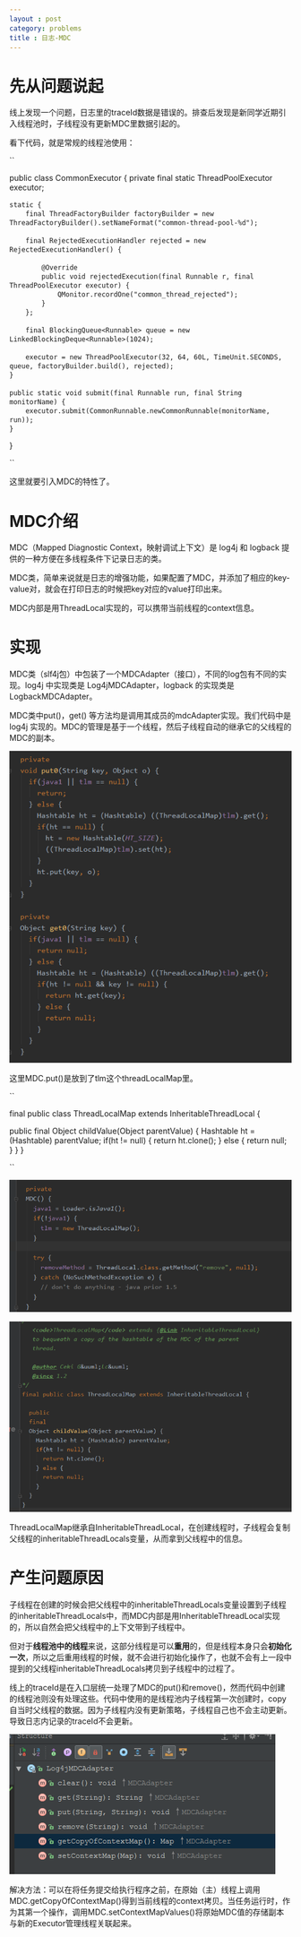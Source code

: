 ```yaml
---
layout : post
category: problems
title : 日志-MDC
---
```

# 先从问题说起

线上发现一个问题，日志里的traceId数据是错误的。排查后发现是新同学近期引入线程池时，子线程没有更新MDC里数据引起的。

看下代码，就是常规的线程池使用：

``

public class CommonExecutor {
    private final static ThreadPoolExecutor executor;

    static {
        final ThreadFactoryBuilder factoryBuilder = new ThreadFactoryBuilder().setNameFormat("common-thread-pool-%d");

        final RejectedExecutionHandler rejected = new RejectedExecutionHandler() {

            @Override
            public void rejectedExecution(final Runnable r, final ThreadPoolExecutor executor) {
                QMonitor.recordOne("common_thread_rejected");
            }
        };

        final BlockingQueue<Runnable> queue = new LinkedBlockingDeque<Runnable>(1024);

        executor = new ThreadPoolExecutor(32, 64, 60L, TimeUnit.SECONDS, queue, factoryBuilder.build(), rejected);
    }

    public static void submit(final Runnable run, final String monitorName) {
        executor.submit(CommonRunnable.newCommonRunnable(monitorName, run));
    }
}


``

这里就要引入MDC的特性了。

# MDC介绍

MDC（Mapped Diagnostic Context，映射调试上下文）是 log4j 和 logback 提供的一种方便在多线程条件下记录日志的类。

MDC类，简单来说就是日志的增强功能，如果配置了MDC，并添加了相应的key-value对，就会在打印日志的时候把key对应的value打印出来。

MDC内部是用ThreadLocal实现的，可以携带当前线程的context信息。

# 实现

MDC类（slf4j包）中包装了一个MDCAdapter（接口），不同的log包有不同的实现。log4j 中实现类是 Log4jMDCAdapter，logback 的实现类是 LogbackMDCAdapter。

MDC类中put()，get() 等方法均是调用其成员的mdcAdapter实现。我们代码中是 log4j 实现的。MDC的管理是基于一个线程，然后子线程自动的继承它的父线程的MDC的副本。

![image](/assets/post-images/mdcput.png)

这里MDC.put()是放到了tlm这个threadLocalMap里。

``

final public class ThreadLocalMap extends InheritableThreadLocal {

  public
  final
  Object childValue(Object parentValue) {
    Hashtable ht = (Hashtable) parentValue;
    if(ht != null) {
      return ht.clone();
    } else {
      return null;
    }
  }
}


``


![image](/assets/post-images/threadlocalmap.png)

![image](/assets/post-images/InheritableTheadLocal.png)

ThreadLocalMap继承自InheritableThreadLocal，在创建线程时，子线程会复制父线程的inheritableThreadLocals变量，从而拿到父线程中的信息。


# 产生问题原因

子线程在创建的时候会把父线程中的inheritableThreadLocals变量设置到子线程的inheritableThreadLocals中，而MDC内部是用InheritableThreadLocal实现的，所以自然会把父线程中的上下文带到子线程中。

但对于**线程池中的线程**来说，这部分线程是可以**重用**的，但是线程本身只会**初始化一次**，所以之后重用线程的时候，就不会进行初始化操作了，也就不会有上一段中提到的父线程inheritableThreadLocals拷贝到子线程中的过程了。

线上的traceId是在入口层统一处理了MDC的put()和remove()，然而代码中创建的线程池则没有处理这些。代码中使用的是线程池内子线程第一次创建时，copy自当时父线程的数据。因为子线程内没有更新策略，子线程自己也不会主动更新。导致日志内记录的traceId不会更新。

![image](/assets/post-images/log4jMDCAdapter.png)

解决方法：可以在将任务提交给执行程序之前，在原始（主）线程上调用MDC.getCopyOfContextMap()得到当前线程的context拷贝。当任务运行时，作为其第一个操作，调用MDC.setContextMapValues()将原始MDC值的存储副本与新的Executor管理线程关联起来。
